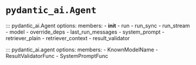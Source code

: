 # `pydantic_ai.Agent`

::: pydantic_ai.Agent
    options:
      members:
        - __init__
        - run
        - run_sync
        - run_stream
        - model
        - override_deps
        - last_run_messages
        - system_prompt
        - retriever_plain
        - retriever_context
        - result_validator

::: pydantic_ai.agent
    options:
      members:
        - KnownModelName
        - ResultValidatorFunc
        - SystemPromptFunc
